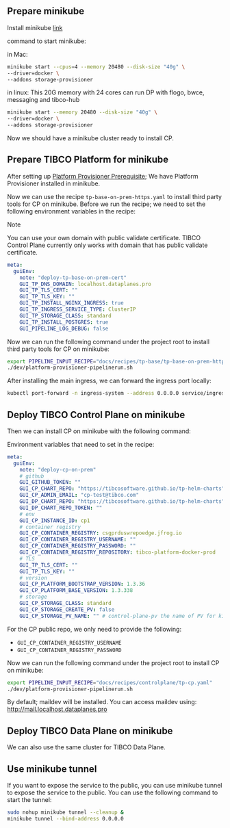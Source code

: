 ## Prepare minikube

Install minikube [link](https://minikube.sigs.k8s.io/docs/start/)

command to start minikube:

in Mac:
```bash
minikube start --cpus=4 --memory 20480 --disk-size "40g" \
--driver=docker \
--addons storage-provisioner
```

in linux:
This 20G memory with 24 cores can run DP with flogo, bwce, messaging and tibco-hub
```bash
minikube start --memory 20480 --disk-size "40g" \
--driver=docker \
--addons storage-provisioner
```

Now we should have a minikube cluster ready to install CP.

## Prepare TIBCO Platform for minikube

After setting up [Platform Provisioner Prerequisite](https://github.com/TIBCOSoftware/platform-provisioner?tab=readme-ov-file#install-tekton-with-tekton-dashboard); 
We have Platform Provisioner installed in minikube.

Now we can use the recipe `tp-base-on-prem-https.yaml` to install third party tools for CP on minikube. Before we run the recipe; we need to set the following environment variables in the recipe:

> [!Note]
> You can use your own domain with public validate certificate.
> TIBCO Control Plane currently only works with domain that has public validate certificate. 

```yaml
meta:
  guiEnv:
    note: "deploy-tp-base-on-prem-cert"
    GUI_TP_DNS_DOMAIN: localhost.dataplanes.pro
    GUI_TP_TLS_CERT: ""
    GUI_TP_TLS_KEY: ""
    GUI_TP_INSTALL_NGINX_INGRESS: true
    GUI_TP_INGRESS_SERVICE_TYPE: ClusterIP
    GUI_TP_STORAGE_CLASS: standard
    GUI_TP_INSTALL_POSTGRES: true
    GUI_PIPELINE_LOG_DEBUG: false
```

Now we can run the following command under the project root to install third party tools for CP on minikube:

```bash
export PIPELINE_INPUT_RECIPE="docs/recipes/tp-base/tp-base-on-prem-https.yaml"
./dev/platform-provisioner-pipelinerun.sh
```

After installing the main ingress, we can forward the ingress port locally:
```bash
kubectl port-forward -n ingress-system --address 0.0.0.0 service/ingress-nginx-controller 80:http 443:https
```

## Deploy TIBCO Control Plane on minikube

Then we can install CP on minikube with the following command:

Environment variables that need to set in the recipe:
```yaml
meta:
  guiEnv:
    note: "deploy-cp-on-prem"
    # github
    GUI_GITHUB_TOKEN: ""
    GUI_CP_CHART_REPO: "https://tibcosoftware.github.io/tp-helm-charts"
    GUI_CP_ADMIN_EMAIL: "cp-test@tibco.com"
    GUI_DP_CHART_REPO: "https://tibcosoftware.github.io/tp-helm-charts"
    GUI_DP_CHART_REPO_TOKEN: ""
    # env
    GUI_CP_INSTANCE_ID: cp1
    # container registry
    GUI_CP_CONTAINER_REGISTRY: csgprduswrepoedge.jfrog.io
    GUI_CP_CONTAINER_REGISTRY_USERNAME: ""
    GUI_CP_CONTAINER_REGISTRY_PASSWORD: ""
    GUI_CP_CONTAINER_REGISTRY_REPOSITORY: tibco-platform-docker-prod
    # TLS
    GUI_TP_TLS_CERT: ""
    GUI_TP_TLS_KEY: ""
    # version
    GUI_CP_PLATFORM_BOOTSTRAP_VERSION: 1.3.36
    GUI_CP_PLATFORM_BASE_VERSION: 1.3.338
    # storage
    GUI_CP_STORAGE_CLASS: standard
    GUI_CP_STORAGE_CREATE_PV: false
    GUI_CP_STORAGE_PV_NAME: "" # control-plane-pv the name of PV for kind
```

For the CP public repo, we only need to provide the following: 
* `GUI_CP_CONTAINER_REGISTRY_USERNAME`
* `GUI_CP_CONTAINER_REGISTRY_PASSWORD`

Now we can run the following command under the project root to install CP on minikube:

```bash
export PIPELINE_INPUT_RECIPE="docs/recipes/controlplane/tp-cp.yaml"
./dev/platform-provisioner-pipelinerun.sh
```

By default; maildev will be installed. You can access maildev using: http://mail.localhost.dataplanes.pro

## Deploy TIBCO Data Plane on minikube

We can also use the same cluster for TIBCO Data Plane. 

## Use minikube tunnel

If you want to expose the service to the public, you can use minikube tunnel to expose the service to the public. You can use the following command to start the tunnel:

```bash
sudo nohup minikube tunnel --cleanup &
minikube tunnel --bind-address 0.0.0.0
```

